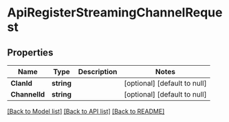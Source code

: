 # ApiRegisterStreamingChannelRequest

## Properties
Name | Type | Description | Notes
------------ | ------------- | ------------- | -------------
**ClanId** | **string** |  | [optional] [default to null]
**ChannelId** | **string** |  | [optional] [default to null]

[[Back to Model list]](../README.md#documentation-for-models) [[Back to API list]](../README.md#documentation-for-api-endpoints) [[Back to README]](../README.md)


